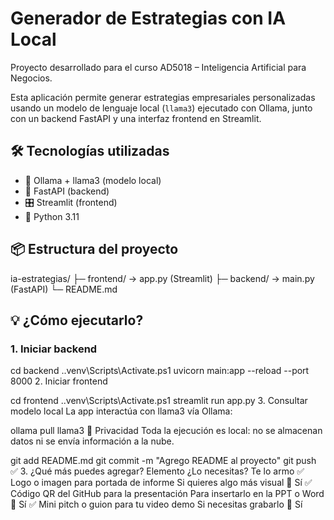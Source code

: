 # Generador de Estrategias con IA Local

Proyecto desarrollado para el curso AD5018 – Inteligencia Artificial para Negocios.

Esta aplicación permite generar estrategias empresariales personalizadas usando un modelo de lenguaje local (`llama3`) ejecutado con Ollama, junto con un backend FastAPI y una interfaz frontend en Streamlit.

## 🛠️ Tecnologías utilizadas

- 🧠 Ollama + llama3 (modelo local)
- 🚀 FastAPI (backend)
- 🎛️ Streamlit (frontend)
- 🐍 Python 3.11

## 📦 Estructura del proyecto

ia-estrategias/
├─ frontend/ → app.py (Streamlit)
├─ backend/ → main.py (FastAPI)
└─ README.md



## 💡 ¿Cómo ejecutarlo?

### 1. Iniciar backend

cd backend
.\.venv\Scripts\Activate.ps1
uvicorn main:app --reload --port 8000
2. Iniciar frontend

cd frontend
.\.venv\Scripts\Activate.ps1
streamlit run app.py
3. Consultar modelo local
La app interactúa con llama3 vía Ollama:



ollama pull llama3
🔐 Privacidad
Toda la ejecución es local: no se almacenan datos ni se envía información a la nube.





git add README.md
git commit -m "Agrego README al proyecto"
git push
✅ 3. ¿Qué más puedes agregar?
Elemento	¿Lo necesitas?	Te lo armo
✅ Logo o imagen para portada de informe	Si quieres algo más visual	🎨 Sí
✅ Código QR del GitHub para la presentación	Para insertarlo en la PPT o Word	📎 Sí
✅ Mini pitch o guion para tu video demo	Si necesitas grabarlo	🎤 Sí
